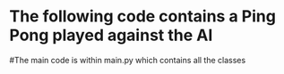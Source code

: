 # The following code contains a Ping Pong played against the AI


#The main code is within main.py which contains all the classes

